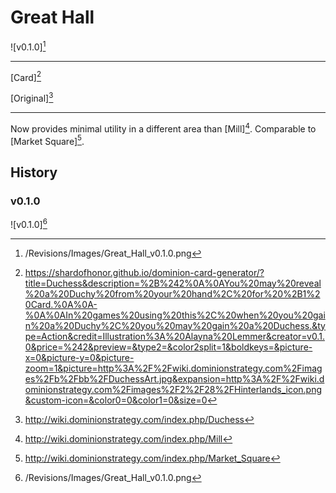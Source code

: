 # Great Hall

![v0.1.0][^v0.1.0]

---

[Card][^Card]

[Original][^Original]

---

Now provides minimal utility in a different area than [Mill][^Mill].
Comparable to [Market Square][^Market Square].

## History

### v0.1.0

![v0.1.0][^v0.1.0]

[^v0.1.0]: /Revisions/Images/Great_Hall_v0.1.0.png
[^Mill]: http://wiki.dominionstrategy.com/index.php/Mill
[^Market Square]: http://wiki.dominionstrategy.com/index.php/Market_Square
[^Card]: https://shardofhonor.github.io/dominion-card-generator/?title=Duchess&description=%2B%242%0A%0AYou%20may%20reveal%20a%20Duchy%20from%20your%20hand%2C%20for%20%2B1%20Card.%0A%0A-%0A%0AIn%20games%20using%20this%2C%20when%20you%20gain%20a%20Duchy%2C%20you%20may%20gain%20a%20Duchess.&type=Action&credit=Illustration%3A%20Alayna%20Lemmer&creator=v0.1.0&price=%242&preview=&type2=&color2split=1&boldkeys=&picture-x=0&picture-y=0&picture-zoom=1&picture=http%3A%2F%2Fwiki.dominionstrategy.com%2Fimages%2Fb%2Fbb%2FDuchessArt.jpg&expansion=http%3A%2F%2Fwiki.dominionstrategy.com%2Fimages%2F2%2F28%2FHinterlands_icon.png&custom-icon=&color0=0&color1=0&size=0
[^Original]: http://wiki.dominionstrategy.com/index.php/Duchess
